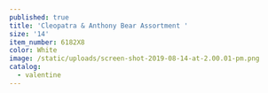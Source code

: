 ```yaml
---
published: true
title: 'Cleopatra & Anthony Bear Assortment '
size: '14'
item_number: 6182X8
color: White
image: /static/uploads/screen-shot-2019-08-14-at-2.00.01-pm.png
catalog:
  - valentine
---
```


